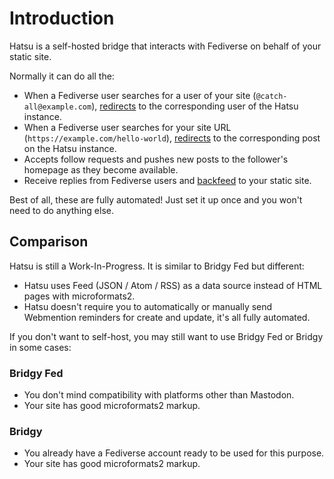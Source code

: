 # Introduction

Hatsu is a self-hosted bridge that interacts with Fediverse on behalf of your static site.

Normally it can do all the:

- When a Fediverse user searches for a user of your site (`@catch-all@example.com`), [redirects](./users/redirecting-with-static-files-and-markup.md#well-known) to the corresponding user of the Hatsu instance.
- When a Fediverse user searches for your site URL (`https://example.com/hello-world`), [redirects](./users/redirecting-with-static-files-and-markup.md#as2-alternate) to the corresponding post on the Hatsu instance.
- Accepts follow requests and pushes new posts to the follower's homepage as they become available.
- Receive replies from Fediverse users and [backfeed](./users/backfeed.md) to your static site.

Best of all, these are fully automated! Just set it up once and you won't need to do anything else.

## Comparison

Hatsu is still a Work-In-Progress. It is similar to Bridgy Fed but different:

- Hatsu uses Feed (JSON / Atom / RSS) as a data source instead of HTML pages with microformats2.
- Hatsu doesn't require you to automatically or manually send Webmention reminders for create and update, it's all fully automated.

If you don't want to self-host, you may still want to use Bridgy Fed or Bridgy in some cases:

### Bridgy Fed

- You don't mind compatibility with platforms other than Mastodon.
- Your site has good microformats2 markup.

### Bridgy

- You already have a Fediverse account ready to be used for this purpose.
- Your site has good microformats2 markup.
